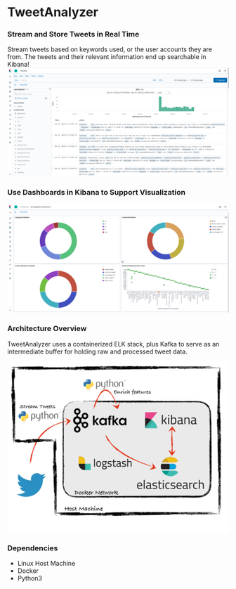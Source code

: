 # TweetAnalyzer

### Stream and Store Tweets in Real Time

Stream tweets based on keywords used, or the user accounts they are from. The tweets and their relevant information end up searchable in Kibana! 
![Kibana example](images/kibana_example2.png)

### Use Dashboards in Kibana to Support Visualization
![Dashboard example](images/dashboard_example2.png)

### Architecture Overview
TweetAnalyzer uses a containerized ELK stack, plus Kafka to serve as an intermediate buffer for holding raw and processed tweet data.

![Arch](images/arch_diagram.png)

### Dependencies
- Linux Host Machine
- Docker
- Python3

